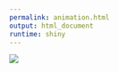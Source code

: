 ```yaml
---
permalink: animation.html
output: html_document
runtime: shiny
---
```

<div class="main-body" id="scroll">
<script src="../js/script.js"></script>
<link rel="stylesheet" type="text/css" href="../css/style.css"/>

<img class="mySlides" src="https://media.istockphoto.com/photos/mountain-road-landscape-stunning-circleshape-made-with-neon-light-picture-id1313185964?k=20&m=1313185964&s=612x612&w=0&h=Al1RJH51s11mjjyLZjLHCVuDX4sOj4IoZidkZSFxSww=">


</div>